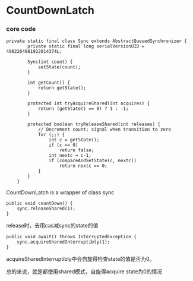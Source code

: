 # CountDownLatch

### core code
```
private static final class Sync extends AbstractQueuedSynchronizer {
        private static final long serialVersionUID = 4982264981922014374L;

        Sync(int count) {
            setState(count);
        }

        int getCount() {
            return getState();
        }

        protected int tryAcquireShared(int acquires) {
            return (getState() == 0) ? 1 : -1;
        }

        protected boolean tryReleaseShared(int releases) {
            // Decrement count; signal when transition to zero
            for (;;) {
                int c = getState();
                if (c == 0)
                    return false;
                int nextc = c-1;
                if (compareAndSetState(c, nextc))
                    return nextc == 0;
            }
        }
    }
```
CountDownLatch is a wrapper of class sync


```
public void countDown() {
    sync.releaseShared(1);
}
```
release时，去用cas减sync的state的值
```
public void await() throws InterruptedException {
    sync.acquireSharedInterruptibly(1);
}
```
acquireSharedInterruptibly中会自旋得检查state的值是否为0。

总的来说，就是都使用shared模式，自旋得acquire state为0的情况